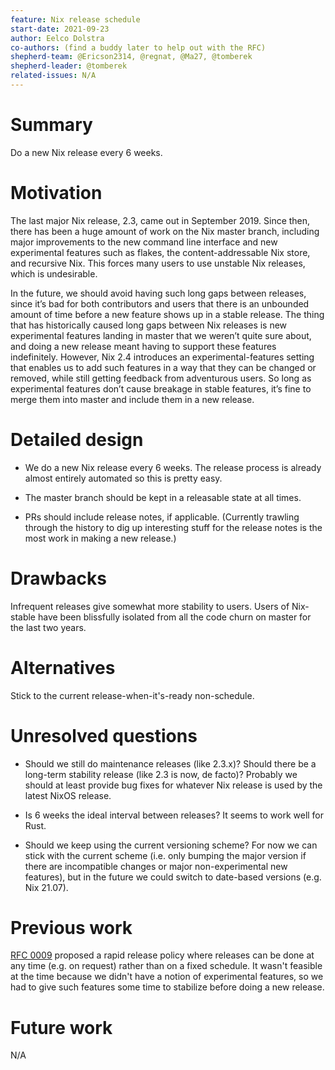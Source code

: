 ```yaml
---
feature: Nix release schedule
start-date: 2021-09-23
author: Eelco Dolstra
co-authors: (find a buddy later to help out with the RFC)
shepherd-team: @Ericson2314, @regnat, @Ma27, @tomberek
shepherd-leader: @tomberek
related-issues: N/A
---
```


# Summary
[summary]: #summary

Do a new Nix release every 6 weeks.

# Motivation
[motivation]: #motivation

The last major Nix release, 2.3, came out in September 2019. Since
then, there has been a huge amount of work on the Nix master branch,
including major improvements to the new command line interface and new
experimental features such as flakes, the content-addressable Nix
store, and recursive Nix. This forces many users to use unstable Nix
releases, which is undesirable.

In the future, we should avoid having such long gaps between releases,
since it’s bad for both contributors and users that there is an
unbounded amount of time before a new feature shows up in a stable
release. The thing that has historically caused long gaps between Nix
releases is new experimental features landing in master that we
weren’t quite sure about, and doing a new release meant having to
support these features indefinitely. However, Nix 2.4 introduces an
experimental-features setting that enables us to add such features in
a way that they can be changed or removed, while still getting
feedback from adventurous users. So long as experimental features
don’t cause breakage in stable features, it’s fine to merge them into
master and include them in a new release.

# Detailed design
[design]: #detailed-design

* We do a new Nix release every 6 weeks. The release process is
  already almost entirely automated so this is pretty easy.

* The master branch should be kept in a releasable state at all times.

* PRs should include release notes, if applicable. (Currently trawling
  through the history to dig up interesting stuff for the release
  notes is the most work in making a new release.)

# Drawbacks
[drawbacks]: #drawbacks

Infrequent releases give somewhat more stability to users. Users of Nix-stable
have been blissfully isolated from all the code churn on master for
the last two years.

# Alternatives
[alternatives]: #alternatives

Stick to the current release-when-it's-ready non-schedule.

# Unresolved questions
[unresolved]: #unresolved-questions

* Should we still do maintenance releases (like 2.3.x)? Should there
  be a long-term stability release (like 2.3 is now, de facto)?
  Probably we should at least provide bug fixes for whatever Nix
  release is used by the latest NixOS release.

* Is 6 weeks the ideal interval between releases? It seems to work
  well for Rust.

* Should we keep using the current versioning scheme? For now we can
  stick with the current scheme (i.e. only bumping the major version
  if there are incompatible changes or major non-experimental new
  features), but in the future we could switch to date-based versions
  (e.g. Nix 21.07).

# Previous work

[RFC 0009](https://github.com/NixOS/rfcs/pull/9) proposed a rapid
release policy where releases can be done at any time (e.g. on
request) rather than on a fixed schedule. It wasn't feasible at the
time because we didn't have a notion of experimental features, so we
had to give such features some time to stabilize before doing a new
release.

# Future work
[future]: #future-work

N/A

